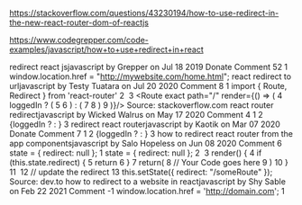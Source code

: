 https://stackoverflow.com/questions/43230194/how-to-use-redirect-in-the-new-react-router-dom-of-reactjs


https://www.codegrepper.com/code-examples/javascript/how+to+use+redirect+in+react



redirect react jsjavascript by Grepper         on Jul 18 2019 Donate Comment
52
1
window.location.href = "http://mywebsite.com/home.html";
react redirect to urljavascript by Testy Tuatara on Jul 20 2020 Comment
8
1
import { Route, Redirect } from 'react-router'
2
​
3
<Route exact path="/" render={() => (
4
  loggedIn ? (
5
    <Redirect to="/dashboard"/>
6
  ) : (
7
    <PublicHomePage/>
8
  )
9
)}/>
Source: stackoverflow.com
react router redirectjavascript by Wicked Walrus on May 17 2020 Comment
4
1
<Route exact path="/">
2
  {loggedIn ? <Redirect to="/dashboard" /> : <PublicHomePage />}
3
</Route>
redirect react routerjavascript by Kaotik         on Mar 07 2020 Donate Comment
7
1
<Route exact path="/">
2
  {loggedIn ? <Redirect to="/profile" /> : <HomePage />}
3
</Route>
how to redirect react router from the app componentsjavascript by Salo Hopeless         on Jun 08 2020 Comment
6
state = { redirect: null };
1
state = { redirect: null };
2
​
3
render() {
4
  if (this.state.redirect) {
5
    return <Redirect to={this.state.redirect} />
6
  }
7
  return(
8
  // Your Code goes here
9
  )
10
}
11
​
12
// update the redirect
13
 this.setState({ redirect: "/someRoute" });
Source: dev.to
how to redirect to a website in reactjavascript by Shy Sable on Feb 22 2021 Comment
-1
window.location.href = 'http://domain.com';
1
